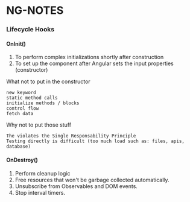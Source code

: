 # NG-NOTES

### Lifecycle Hooks

#### OnInit()

1. To perform complex initializations shortly after construction
2. To set up the component after Angular sets the input properties (constructor)

What not to put in the constructor
```
new keyword
static method calls
initialize methods / blocks
control flow
fetch data
```

Why not to put those stuff
```
The violates the Single Responsability Principle
Testing directly is difficult (too much load such as: files, apis, database)
```

#### OnDestroy()

1. Perform cleanup logic
2. Free resources that won't be garbage collected automatically. 
3. Unsubscribe from Observables and DOM events.
4. Stop interval timers.
